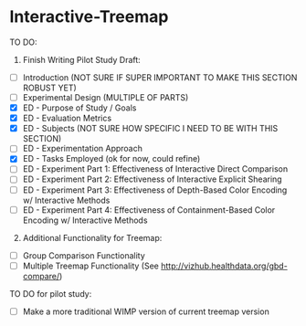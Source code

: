 # Interactive-Treemap
TO DO:

1. Finish Writing Pilot Study Draft:
- [ ] Introduction (NOT SURE IF SUPER IMPORTANT TO MAKE THIS SECTION ROBUST YET)
- [ ] Experimental Design (MULTIPLE OF PARTS)
- [x] ED - Purpose of Study / Goals
- [x] ED - Evaluation Metrics
- [x] ED - Subjects (NOT SURE HOW SPECIFIC I NEED TO BE WITH THIS SECTION)
- [ ] ED - Experimentation Approach
- [x] ED - Tasks Employed (ok for now, could refine)
- [ ] ED - Experiment Part 1: Effectiveness of Interactive Direct Comparison
- [ ] ED - Experiment Part 2: Effectiveness of Interactive Explicit Shearing
- [ ] ED - Experiment Part 3: Effectiveness of Depth-Based Color Encoding w/ Interactive Methods
- [ ] ED - Experiment Part 4: Effectiveness of Containment-Based Color Encoding w/ Interactive Methods

2. Additional Functionality for Treemap:
- [ ] Group Comparison Functionality
- [ ] Multiple Treemap Functionality (See http://vizhub.healthdata.org/gbd-compare/)

TO DO for pilot study:
- [ ] Make a more traditional WIMP version of current treemap version
